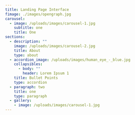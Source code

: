 ```yaml
---
title: Landing Page Interface
fimage: ./images/opengraph.jpg
carousel:
  - image: /uploads/images/carousel-1.jpg
    subtitle: one
    title: One
sections:
  - description: ""
    image: /uploads/images/carousel-2.jpg
    title: About
    type: about
  - accordion_image: /uploads/images/human_eye_-_blue.jpg
    collapsibles:
      - body: ""
        header: Lorem Ipsum 1
    title: Bullet Points
    type: accordion
  - paragraph: two
    title: one
    type: paragraph
  - gallery:
    - image: /uploads/images/carousel-1.jpg
---
```


<!--This serves as dummy data for gatsby incase any of these fields don't exist in the real page, so it won't throw an error-->
